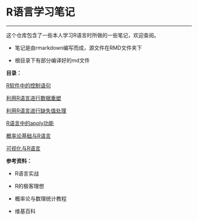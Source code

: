 # R语言学习笔记
-----------------

这个仓库包含了一些本人学习R语言时所做的一些笔记，欢迎查阅。

- 笔记是由rmarkdown编写而成，源文件在RMD文件夹下

- 根目录下有部分编译好的md文件

**目录：**

[R软件中的控制语句](https://github.com/xinyulab/R/blob/master/control.md)

[利用R语言进行数据重塑](https://github.com/xinyulab/R/blob/master/data_rebuild.md)

[利用R语言进行缺失值处理](https://github.com/xinyulab/R/blob/master/missing_value.md)

[R语言中的apply功能](https://github.com/xinyulab/R/blob/master/apply.md)

[概率论基础与R语言](https://github.com/xinyulab/R/blob/master/probability_git.md)

[可视化与R语言](https://github.com/xinyulab/R/blob/master/visualization.md)



**参考资料：**

- R语言实战

- R的极客理想

- 概率论与数理统计教程

- 维基百科
